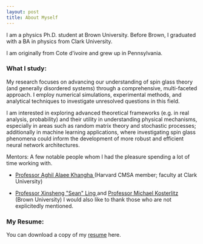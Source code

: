 ```yaml
---
layout: post
title: About Myself
---
```

I am a physics Ph.D. student at Brown University. Before Brown, I graduated with a BA in physics from Clark University. 

I am originally from Cote d'ivoire and grew up in Pennsylvania.  

### What I study:
My research focuses on advancing our understanding of spin glass theory (and generally disordered systems) through a comprehensive, multi-faceted approach. I employ numerical simulations, experimental methods, and analytical techniques to investigate unresolved questions in this field. 

I am interested in exploring advanced theoretical frameworks (e.g. in real analysis, probability) and their utility in understanding physical mechanisms, especially in areas such as random matrix theory and stochastic processes; additionally in machine learning applications, where investigating spin glass phenomena could inform the development of more robust and efficient neural network architectures.

Mentors:
A few notable people whom I had the pleasure spending a lot of time working with. 

* <a href=" https://scholar.harvard.edu/aalaee"> Professor Aghil Alaee Khangha </a> (Harvard CMSA member; faculty at Clark University)

* <a href=" https://vivo.brown.edu/display/xling"> Professor Xinsheng "Sean" Ling </a> and <a href=" https://www.nobelprize.org/prizes/physics/2016/kosterlitz/facts/"> Professor Michael Kosterlitz </a> (Brown University)
I would also like to thank those who are not explicitedly mentioned.




### My Resume:
You can download a copy of my <a href="./Resume_2024.pdf"> resume</a> here.
